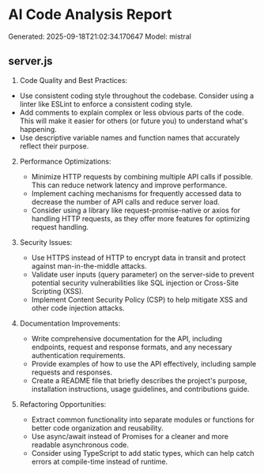 # AI Code Analysis Report
Generated: 2025-09-18T21:02:34.170647
Model: mistral

## server.js
 1. Code Quality and Best Practices:
   - Use consistent coding style throughout the codebase. Consider using a linter like ESLint to enforce a consistent coding style.
   - Add comments to explain complex or less obvious parts of the code. This will make it easier for others (or future you) to understand what's happening.
   - Use descriptive variable names and function names that accurately reflect their purpose.

2. Performance Optimizations:
   - Minimize HTTP requests by combining multiple API calls if possible. This can reduce network latency and improve performance.
   - Implement caching mechanisms for frequently accessed data to decrease the number of API calls and reduce server load.
   - Consider using a library like request-promise-native or axios for handling HTTP requests, as they offer more features for optimizing request handling.

3. Security Issues:
   - Use HTTPS instead of HTTP to encrypt data in transit and protect against man-in-the-middle attacks.
   - Validate user inputs (query parameter) on the server-side to prevent potential security vulnerabilities like SQL injection or Cross-Site Scripting (XSS).
   - Implement Content Security Policy (CSP) to help mitigate XSS and other code injection attacks.

4. Documentation Improvements:
   - Write comprehensive documentation for the API, including endpoints, request and response formats, and any necessary authentication requirements.
   - Provide examples of how to use the API effectively, including sample requests and responses.
   - Create a README file that briefly describes the project's purpose, installation instructions, usage guidelines, and contributions guide.

5. Refactoring Opportunities:
   - Extract common functionality into separate modules or functions for better code organization and reusability.
   - Use async/await instead of Promises for a cleaner and more readable asynchronous code.
   - Consider using TypeScript to add static types, which can help catch errors at compile-time instead of runtime.

